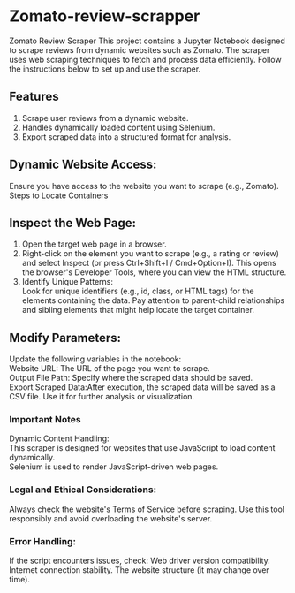 # Zomato-review-scrapper
Zomato Review Scraper
This project contains a Jupyter Notebook designed to scrape reviews from dynamic websites such as Zomato. The scraper uses web scraping techniques to fetch and process data efficiently. Follow the instructions below to set up and use the scraper.

## Features
1. Scrape user reviews from a dynamic website.
2. Handles dynamically loaded content using Selenium.
3. Export scraped data into a structured format for analysis.


## Dynamic Website Access:
Ensure you have access to the website you want to scrape (e.g., Zomato).  
Steps to Locate Containers


## Inspect the Web Page:
1. Open the target web page in a browser.
2. Right-click on the element you want to scrape (e.g., a rating or review) and select Inspect (or press Ctrl+Shift+I / Cmd+Option+I).
  This opens the browser's Developer Tools, where you can view the HTML structure.
3. Identify Unique Patterns:  
Look for unique identifiers (e.g., id, class, or HTML tags) for the elements containing the data. 
Pay attention to parent-child relationships and sibling elements that might help locate the target container.  

## Modify Parameters:

Update the following variables in the notebook:  
Website URL: The URL of the page you want to scrape.  
Output File Path: Specify where the scraped data should be saved.  
Export Scraped Data:After execution, the scraped data will be saved as a CSV file. Use it for further analysis or visualization.

### Important Notes
Dynamic Content Handling:  
This scraper is designed for websites that use JavaScript to load content dynamically.  
Selenium is used to render JavaScript-driven web pages.  

### Legal and Ethical Considerations:

Always check the website's Terms of Service before scraping.
Use this tool responsibly and avoid overloading the website's server.

### Error Handling:

If the script encounters issues, check:
Web driver version compatibility.
Internet connection stability.
The website structure (it may change over time).
